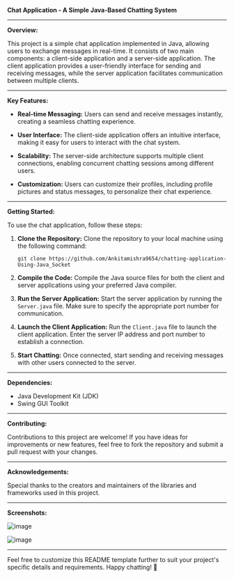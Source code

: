 **Chat Application - A Simple Java-Based Chatting System**


---

**Overview:**

This project is a simple chat application implemented in Java, allowing users to exchange messages in real-time. It consists of two main components: a client-side application and a server-side application. The client application provides a user-friendly interface for sending and receiving messages, while the server application facilitates communication between multiple clients.

---

**Key Features:**

- **Real-time Messaging:** Users can send and receive messages instantly, creating a seamless chatting experience.
  
- **User Interface:** The client-side application offers an intuitive interface, making it easy for users to interact with the chat system.
  
- **Scalability:** The server-side architecture supports multiple client connections, enabling concurrent chatting sessions among different users.
  
- **Customization:** Users can customize their profiles, including profile pictures and status messages, to personalize their chat experience.

---

**Getting Started:**

To use the chat application, follow these steps:

1. **Clone the Repository:** Clone the repository to your local machine using the following command:
   ```
   git clone https://github.com/Ankitamishra9654/chatting-application-Using-Java_Socket
   ```

2. **Compile the Code:** Compile the Java source files for both the client and server applications using your preferred Java compiler.

3. **Run the Server Application:** Start the server application by running the `Server.java` file. Make sure to specify the appropriate port number for communication.

4. **Launch the Client Application:** Run the `Client.java` file to launch the client application. Enter the server IP address and port number to establish a connection.

5. **Start Chatting:** Once connected, start sending and receiving messages with other users connected to the server.

---

**Dependencies:**

- Java Development Kit (JDK)
- Swing GUI Toolkit

---

**Contributing:**

Contributions to this project are welcome! If you have ideas for improvements or new features, feel free to fork the repository and submit a pull request with your changes.

---


**Acknowledgements:**

Special thanks to the creators and maintainers of the libraries and frameworks used in this project.

---

**Screenshots:**

![image](https://github.com/Ankitamishra9654/chatting-application-Using-Java_Socket/assets/136074376/153f3944-c684-457d-84c8-79c44472222d)

![image](https://github.com/Ankitamishra9654/chatting-application-Using-Java_Socket/assets/136074376/bf5c9edc-8cc6-495d-b689-229d40b9badc)

---

Feel free to customize this README template further to suit your project's specific details and requirements. Happy chatting! 🎉

